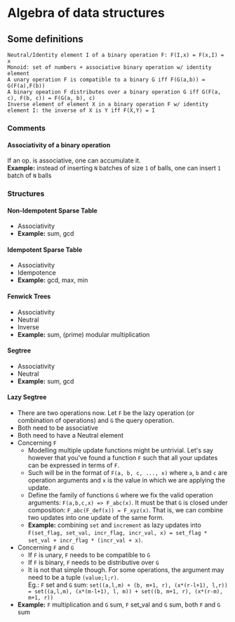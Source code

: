 # Algebra of data structures



## Some definitions
```
Neutral/Identity element I of a binary operation F: F(I,x) = F(x,I) = x
Monoid: set of numbers + associative binary operation w/ identity element
A unary operation F is compatible to a binary G iff F(G(a,b)) = G(F(a),F(b))
A binary opeation F distributes over a binary operation G iff G(F(a, c), F(b, c)) = F(G(a, b), c)
Inverse element of element X in a binary operation F w/ identity element I: the inverse of X is Y iff F(X,Y) = I
```

### Comments

#### Associativity of a binary operation
If an op. is associative, one can accumulate it.  
**Example:** instead of inserting `N` batches of size `1` of balls, one can insert `1` batch of `N` balls

### Structures

#### Non-Idempotent Sparse Table
- Associativity
- **Example:** sum, gcd

#### Idempotent Sparse Table
- Associativity
- Idempotence
- **Example:** gcd, max, min

#### Fenwick Trees
- Associativity
- Neutral
- Inverse
- **Example:** sum, (prime) modular multiplication


#### Segtree
- Associativity
- Neutral
- **Example:** sum, gcd

#### Lazy Segtree
- There are two operations now. Let `F` be the lazy operation (or combination of operations) and `G` the query operation.
- Both need to be associative
- Both need to have a Neutral element
- Concerning `F`
  - Modelling multiple update functions might be untrivial. Let's say however that you've found a function `F` such that all your updates can be expressed in terms of `F`.
  - Such will be in the format of `F(a, b, c, ..., x)` where `a`, `b` and `c` are operation arguments and `x` is the value in which we are applying the update.
  - Define the family of functions `G` where we fix the valid operation arguments: `F(a,b,c,x) => F_abc(x)`. It must be that `G` is closed under composition: `F_abc(F_def(x)) = F_xyz(x)`. That is, we can combine two updates into one update of the same form.
  - **Example:** combining `set` and `increment` as lazy updates into `F(set_flag, set_val, incr_flag, incr_val, x) = set_flag * set_val + incr_flag * (incr_val + x)`.
- Concerning `F` and `G`
  - If `F` is unary, `F` needs to be compatible to `G`
  - If `F` is binary, `F` needs to be distributive over `G`
  - It is not that simple though. For some operations, the argument may need to be a tuple `(value;l;r)`.   
  Eg.: `F` set and `G` sum: `set((a,l,m) + (b, m+1, r), (x*(r-l+1), l,r)) = set((a,l,m), (x*(m-l+1), l, m)) + set((b, m+1, r), (x*(r-m), m+1, r))`
- **Example:** `F` multiplication and `G` sum, `F` set_val and `G` sum, both `F` and `G` sum
